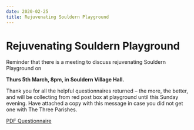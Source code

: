 ```yaml
---
date: 2020-02-25
title: Rejuvenating Souldern Playground
---
```


#  Rejuvenating Souldern Playground


Reminder that there is a meeting to discuss rejuvenating Souldern
Playground on

**Thurs 5th March, 8pm, in Souldern Village Hall.**

Thank you for all the helpful questionnaires returned – the more, the
better, and will be collecting from red post box at playground until
this Sunday evening. Have attached a copy with this message in case
you did not get one with The Three Parishes.


[PDF Questionnaire](playground_questionnaire_final.pdf)
